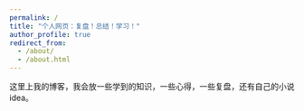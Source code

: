 ```yaml
---
permalink: /
title: "个人网页：复盘！总结！学习！"
author_profile: true
redirect_from: 
  - /about/
  - /about.html
---
```


这里上我的博客，我会放一些学到的知识，一些心得，一些复盘，还有自己的小说idea。
